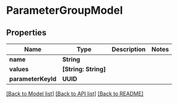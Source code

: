 # ParameterGroupModel

## Properties
Name | Type | Description | Notes
------------ | ------------- | ------------- | -------------
**name** | **String** |  | 
**values** | **[String: String]** |  | 
**parameterKeyId** | **UUID** |  | 

[[Back to Model list]](../README.md#documentation-for-models) [[Back to API list]](../README.md#documentation-for-api-endpoints) [[Back to README]](../README.md)



